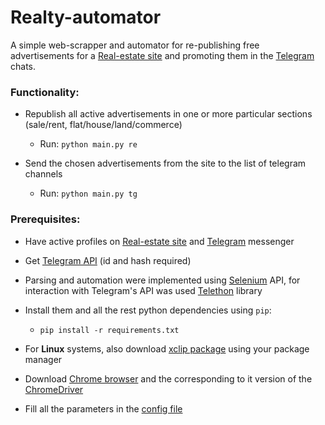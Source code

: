 # Realty-automator

A simple web-scrapper and automator for re-publishing free advertisements for a [Real-estate site](https://www.real-estate.lviv.ua/en/) and promoting them in the [Telegram](https://telegram.org/) chats.

### Functionality:
* Republish all active advertisements in one or more particular sections (sale/rent, flat/house/land/commerce)
  * Run: `python main.py re`

* Send the chosen advertisements from the site to the list of telegram channels
  * Run: `python main.py tg`

### Prerequisites:
* Have active profiles on [Real-estate site](https://www.real-estate.lviv.ua/en/) and [Telegram](https://telegram.org/) messenger

* Get [Telegram API](https://core.telegram.org/api/obtaining_api_id) (id and hash required)

* Parsing and automation were implemented using [Selenium](https://github.com/SeleniumHQ/selenium) API, for interaction with Telegram's API was used [Telethon](https://github.com/LonamiWebs/Telethon) library 

* Install them and all the rest python dependencies using `pip`:
  * `pip install -r requirements.txt`

* For **Linux** systems, also download [xclip package](https://github.com/astrand/xclip) using your package manager  

* Download [Chrome browser](https://www.google.com/intl/en/chrome/) and the corresponding to it version of the [ChromeDriver](https://sites.google.com/chromium.org/driver/downloads?authuser=0)

* Fill all the parameters in the [config file](data/configuration.json)

